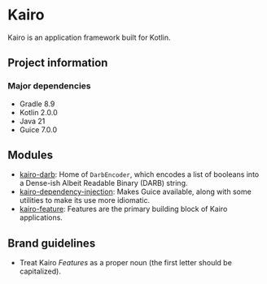 # Kairo

Kairo is an application framework built for Kotlin.

## Project information

### Major dependencies

- Gradle 8.9
- Kotlin 2.0.0
- Java 21
- Guice 7.0.0

## Modules

- [kairo-darb](kairo-darb/):
  Home of `DarbEncoder`, which encodes a list of booleans into a Dense-ish Albeit Readable Binary (DARB) string.
- [kairo-dependency-injection](kairo-dependency-injection/):
  Makes Guice available,
  along with some utilities to make its use more idiomatic.
- [kairo-feature](kairo-feature/):
  Features are the primary building block of Kairo applications.

## Brand guidelines

- Treat Kairo _Features_ as a proper noun (the first letter should be capitalized).
